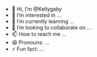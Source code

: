 - 👋 Hi, I’m @Kellygaby
- 👀 I’m interested in ...
- 🌱 I’m currently learning ...
- 💞️ I’m looking to collaborate on ...
- 📫 How to reach me ...
- 😄 Pronouns: ...
- ⚡ Fun fact: ...

<!---
Kellygaby/Kellygaby is a ✨ special ✨ repository because its `README.md` (this file) appears on your GitHub profile.
You can click the Preview link to take a look at your changes.
--->
